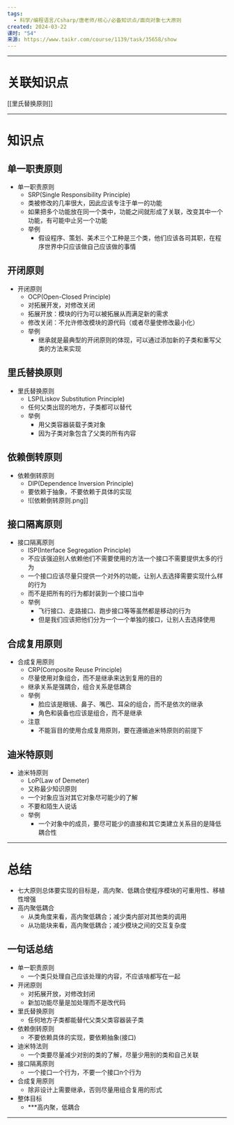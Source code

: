 ```yaml
---
tags:
  - 科学/编程语言/Csharp/唐老师/核心/必备知识点/面向对象七大原则
created: 2024-03-22
课时: "54"
来源: https://www.taikr.com/course/1139/task/35658/show
---
```


---
# 关联知识点

[[里氏替换原则]]

---
# 知识点

## 单一职责原则

- 单一职责原则
	- SRP(Single Responsibility Principle)
	- 类被修改的几率很大，因此应该专注于单一的功能
	- 如果把多个功能放在同一个类中，功能之间就形成了关联，改变其中一个功能，有可能中止另一个功能
	- 举例
		- 假设程序、策划、美术三个工种是三个类，他们应该各司其职，在程序世界中只应该做自己应该做的事情
## 开闭原则

- 开闭原则
	- OCP(Open-Closed Principle)
	- 对拓展开发，对修改关闭
	- 拓展开放：模块的行为可以被拓展从而满足新的需求
	- 修改关闭：不允许修改模块的源代码（或者尽量使修改最小化）
	- 举例
		- 继承就是最典型的开闭原则的体现，可以通过添加新的子类和重写父类的方法来实现
## 里氏替换原则

- 里氏替换原则
	- LSP(Liskov Substitution Principle)
	- 任何父类出现的地方，子类都可以替代
	- 举例
		- 用父类容器装载子类对象
		- 因为子类对象包含了父类的所有内容
## 依赖倒转原则

- 依赖倒转原则
	- DlP(Dependence Inversion Principle)
	- 要依赖于抽象，不要依赖于具体的实现
	- ![[依赖倒转原则.png]]
## 接口隔离原则

- 接口隔离原则
	- ISP(Interface Segregation Principle)
	- 不应该强迫别人依赖他们不需要使用的方法一个接口不需要提供太多的行为
	- 一个接口应该尽量只提供一个对外的功能，让别人去选择需要实现什么样的行为
	- 而不是把所有的行为都封装到一个接口当中
	- 举例
		- 飞行接口、走路接口、跑步接口等等虽然都是移动的行为
		- 但是我们应该把他们分为一个一个单独的接口，让别人去选择使用
## 合成复用原则

- 合成复用原则
	- CRP(Composite Reuse Principle)
	- 尽量使用对象组合，而不是继承来达到复用的目的
	- 继承关系是强耦合，组合关系是低耦合
	- 举例
		- 脸应该是眼镜、鼻子、嘴巴、耳朵的组合，而不是依次的继承
		- 角色和装备也应该是组合，而不是继承
	- 注意
		- 不能盲目的使用合成复用原则，要在遵循迪米特原则的前提下
## 迪米特原则

- 迪米特原则
	- LoP(Law of Demeter)
	- 又称最少知识原则
	- 一个对象应当对其它对象尽可能少的了解
	- 不要和陌生人说话
	- 举例
		- 一个对象中的成员，要尽可能少的直接和其它类建立关系目的是降低耦合性

---
# 总结

- 七大原则总体要实现的目标是，高内聚、低耦合使程序模块的可重用性、移植性增强
- 高内聚低耦合
	- 从类角度来看，高内聚低耦合；减少类内部对其他类的调用
	- 从功能块来看，高内聚低耦合；减少模块之间的交互复杂度

## 一句话总结

- 单一职责原则
	- 一个类只处理自己应该处理的内容，不应该啥都写在一起
- 开闭原则
	- 对拓展开放，对修改封闭
	- 新加功能尽量是加处理而不是改代码
- 里氏替换原则
	- 任何地方子类都能替代父类父类容器装子类
- 依赖倒转原则
	- 不要依赖具体的实现，要依赖抽象(接口)
- 迪米特法则
	- 一个类要尽量减少对别的类的了解，尽量少用别的类和自己关联
- 接口隔离原则
	- 一个接口一个行为，不要一个接口n个行为
- 合成复用原则
	- 除非设计上需要继承，否则尽量用组合复用的形式
- 整体目标
	- ***高内聚，低耦合

---
